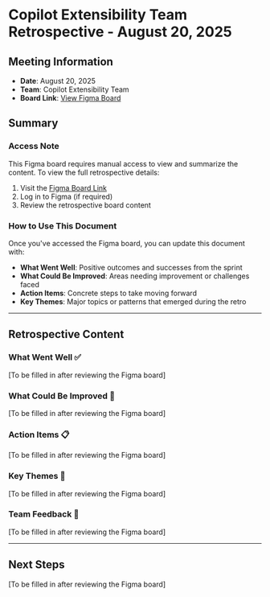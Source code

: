# Copilot Extensibility Team Retrospective - August 20, 2025

## Meeting Information
- **Date**: August 20, 2025
- **Team**: Copilot Extensibility Team
- **Board Link**: [View Figma Board](https://www.figma.com/board/eW7FOoRkgHdc6jwbzsLG4M/Copilot-Extensibility-Team-Retro-8-20-2025?node-id=0-1&p=f&t=OGBfUQs9oylTUVSs-0)

## Summary

### Access Note
This Figma board requires manual access to view and summarize the content. To view the full retrospective details:

1. Visit the [Figma Board Link](https://www.figma.com/board/eW7FOoRkgHdc6jwbzsLG4M/Copilot-Extensibility-Team-Retro-8-20-2025?node-id=0-1&p=f&t=OGBfUQs9oylTUVSs-0)
2. Log in to Figma (if required)
3. Review the retrospective board content

### How to Use This Document
Once you've accessed the Figma board, you can update this document with:
- **What Went Well**: Positive outcomes and successes from the sprint
- **What Could Be Improved**: Areas needing improvement or challenges faced
- **Action Items**: Concrete steps to take moving forward
- **Key Themes**: Major topics or patterns that emerged during the retro

---

## Retrospective Content

### What Went Well ✅
[To be filled in after reviewing the Figma board]

### What Could Be Improved 🔄
[To be filled in after reviewing the Figma board]

### Action Items 📋
[To be filled in after reviewing the Figma board]

### Key Themes 🎯
[To be filled in after reviewing the Figma board]

### Team Feedback 💬
[To be filled in after reviewing the Figma board]

---

## Next Steps
[To be filled in after reviewing the Figma board]
